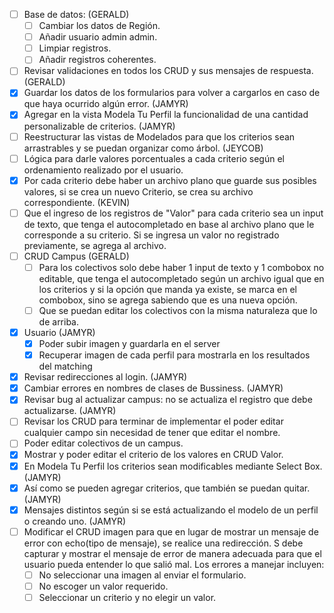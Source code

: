- [ ] Base de datos: (GERALD)
	- [ ] Cambiar los datos de Región.
	- [ ] Añadir usuario admin admin.
	- [ ] Limpiar registros.
	- [ ] Añadir registros coherentes.
- [ ] Revisar validaciones en todos los CRUD y sus mensajes de respuesta. (GERALD)
- [x] Guardar los datos de los formularios para volver a cargarlos en caso de que haya ocurrido algún error. (JAMYR)
- [x] Agregar en la vista Modela Tu Perfil la funcionalidad de una cantidad personalizable de criterios. (JAMYR)
- [ ] Reestructurar las vistas de Modelados para que los criterios sean arrastrables y se puedan organizar como árbol. (JEYCOB)
- [ ] Lógica para darle valores porcentuales a cada criterio según el ordenamiento realizado por el usuario.
- [x] Por cada criterio debe haber un archivo plano que guarde sus posibles valores, si se crea un nuevo Criterio, se crea su archivo correspondiente. (KEVIN)
- [ ] Que el ingreso de los registros de "Valor" para cada criterio sea un input de texto, que tenga el autocompletado en base al archivo plano que le corresponde a su criterio. Si se ingresa un valor no registrado previamente, se agrega al archivo.
- [ ] CRUD Campus (GERALD)
	- [ ] Para los colectivos solo debe haber 1 input de texto y 1 combobox no editable, que tenga el autocompletado según un archivo igual que en los criterios y si la opción que manda ya existe, se marca en el combobox, sino se agrega sabiendo que es una nueva opción.
	- [ ] Que se puedan editar los colectivos con la misma naturaleza que lo de arriba. 
- [x] Usuario (JAMYR)
	- [x] Poder subir imagen y guardarla en el server
	- [x] Recuperar imagen de cada perfil para mostrarla en los resultados del matching
- [x] Revisar redirecciones al login. (JAMYR)
- [x] Cambiar errores en nombres de clases de Bussiness. (JAMYR)
- [x] Revisar bug al actualizar campus: no se actualiza el registro que debe actualizarse. (JAMYR)
- [ ] Revisar los CRUD para terminar de implementar el poder editar cualquier campo sin necesidad de tener que editar el nombre. 
- [ ] Poder editar colectivos de un campus.
- [x] Mostrar y poder editar el criterio de los valores en CRUD Valor.
- [x] En Modela Tu Perfil los criterios sean modificables mediante Select Box. (JAMYR)
- [x] Así como se pueden agregar criterios, que también se puedan quitar. (JAMYR)
- [x] Mensajes distintos según si se está actualizando el modelo de un perfil o creando uno. (JAMYR)
- [ ] Modificar el CRUD imagen para que en lugar de mostrar un mensaje de error con echo(tipo de mensaje), se realice una redirección. S debe capturar y mostrar el mensaje de error de manera adecuada para que el usuario pueda entender lo que salió mal. Los errores a manejar incluyen:
	- [ ] No seleccionar una imagen al enviar el formulario.
	- [ ] No escoger un valor requerido.
	- [ ] Seleccionar un criterio y no elegir un valor.